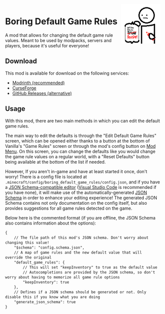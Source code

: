<img src="./src/main/resources/assets/boring_default_game_rules/icon_128x.png" align="right" width="128px"/>

# Boring Default Game Rules

A mod that allows for changing the default game rule values. Meant to be used by modpacks, servers and players, because it's useful for everyone!

## Download

This mod is available for download on the following services:

- [Modrinth (recommended)](https://modrinth.com/mod/boring-default-game-rules)
- [CurseForge](https://www.curseforge.com/minecraft/mc-mods/boring-default-game-rules)
- [GitHub Releases (alternative)](https://github.com/EnnuiL/BoringDefaultGameRules/releases)

## Usage

With this mod, there are two main methods in which you can edit the default game rules.

The main way to edit the defaults is through the "Edit Default Game Rules" screen, which can be opened either thanks to a button at the bottom of Vanilla's "Game Rules" screen or through the mod's config button on [Mod Menu](https://modrinth.com/mod/modmenu). On this screen, you can change the defaults like you would change the game rule values on a regular world, with a "Reset Defaults" button being available at the bottom of the list if needed.

However, If you aren't in-game and have at least started it once, don't worry! There is a config file is located at `.minecraft/config/boring_default_game_rules/config.json`, and if you have a [JSON Schema-compatible editor](https://json-schema.org/tools?toolingTypes=editor) ([Visual Studio Code](https://code.visualstudio.com/) is recommended if you have none), it will make use of the automatically-generated [JSON Schema](https://json-schema.org/) in order to enhance your editing experience! The generated JSON Schema contains not only documentation on the config itself, but also provides suggestions for all game rules detected on the game.

Below here is the commented format (if you are offline, the JSON Schema also contains information about the options):

```jsonc
{
    // The file path of this mod's JSON schema. Don't worry about changing this value!
    "$schema": "config.schema.json",
    // A map of game rules and the new default value that will override the original
    "default_game_rules": {
        // This will set "keepInventory" to true as the default value
        // Autocompletions are provided by the JSON schema, so don't worry about having to memorize all game rule options
        "keepInventory": true
    },
    // Defines if a JSON schema should be generated or not. Only disable this if you know what you are doing
    "generate_json_schema": true
}
```
